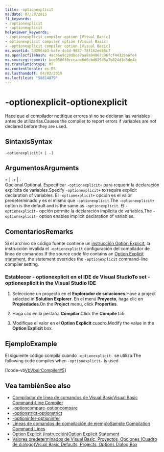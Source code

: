 ```yaml
---
title: -optionexplicit
ms.date: 07/20/2015
f1_keywords:
- /optionexplicit
- -optionexplicit
helpviewer_keywords:
- /optionexplicit compiler option [Visual Basic]
- optionexplicit compiler option [Visual Basic]
- -optionexplicit compiler option [Visual Basic]
ms.assetid: 5d296ab3-bafe-4c4d-9887-78f162ed86c7
ms.openlocfilehash: 4aca6e9c20dbce7aa8a94067c96fcf44329a6fe4
ms.sourcegitcommit: bce0586f0cccaae6d6cbd625d5a7b824d1d3de4b
ms.translationtype: MT
ms.contentlocale: es-ES
ms.lasthandoff: 04/02/2019
ms.locfileid: "58814879"
---
```

# <a name="-optionexplicit"></a><span data-ttu-id="19526-102">-optionexplicit</span><span class="sxs-lookup"><span data-stu-id="19526-102">-optionexplicit</span></span>
<span data-ttu-id="19526-103">Hace que el compilador notifique errores si no se declaran las variables antes de utilizarlas.</span><span class="sxs-lookup"><span data-stu-id="19526-103">Causes the compiler to report errors if variables are not declared before they are used.</span></span>  
  
## <a name="syntax"></a><span data-ttu-id="19526-104">Sintaxis</span><span class="sxs-lookup"><span data-stu-id="19526-104">Syntax</span></span>  
  
```  
-optionexplicit[+ | -]  
```  
  
## <a name="arguments"></a><span data-ttu-id="19526-105">Argumentos</span><span class="sxs-lookup"><span data-stu-id="19526-105">Arguments</span></span>  
 <span data-ttu-id="19526-106">`+` &#124; `-`</span><span class="sxs-lookup"><span data-stu-id="19526-106">`+` &#124; `-`</span></span>  
 <span data-ttu-id="19526-107">Opcional.</span><span class="sxs-lookup"><span data-stu-id="19526-107">Optional.</span></span> <span data-ttu-id="19526-108">Especificar `-optionexplicit+` para requerir la declaración explícita de variables.</span><span class="sxs-lookup"><span data-stu-id="19526-108">Specify `-optionexplicit+` to require explicit declaration of variables.</span></span> <span data-ttu-id="19526-109">El `-optionexplicit+` opción es el valor predeterminado y es el mismo que `-optionexplicit`.</span><span class="sxs-lookup"><span data-stu-id="19526-109">The `-optionexplicit+` option is the default and is the same as `-optionexplicit`.</span></span> <span data-ttu-id="19526-110">El `-optionexplicit-` opción permite la declaración implícita de variables.</span><span class="sxs-lookup"><span data-stu-id="19526-110">The `-optionexplicit-` option enables implicit declaration of variables.</span></span>  
  
## <a name="remarks"></a><span data-ttu-id="19526-111">Comentarios</span><span class="sxs-lookup"><span data-stu-id="19526-111">Remarks</span></span>  
 <span data-ttu-id="19526-112">Si el archivo de código fuente contiene un [instrucción Option Explicit](../../../visual-basic/language-reference/statements/option-explicit-statement.md), la instrucción invalida el `-optionexplicit` configuración del compilador de línea de comandos.</span><span class="sxs-lookup"><span data-stu-id="19526-112">If the source code file contains an [Option Explicit statement](../../../visual-basic/language-reference/statements/option-explicit-statement.md), the statement overrides the `-optionexplicit` command-line compiler setting.</span></span>  
  
### <a name="to-set--optionexplicit-in-the-visual-studio-ide"></a><span data-ttu-id="19526-113">Establecer - optionexplicit en el IDE de Visual Studio</span><span class="sxs-lookup"><span data-stu-id="19526-113">To set -optionexplicit in the Visual Studio IDE</span></span>  
  
1.  <span data-ttu-id="19526-114">Seleccione un proyecto en el **Explorador de soluciones**.</span><span class="sxs-lookup"><span data-stu-id="19526-114">Have a project selected in **Solution Explorer**.</span></span> <span data-ttu-id="19526-115">En el menú **Proyecto**, haga clic en **Propiedades**.</span><span class="sxs-lookup"><span data-stu-id="19526-115">On the **Project** menu, click **Properties**.</span></span>   
  
2.  <span data-ttu-id="19526-116">Haga clic en la pestaña **Compilar**.</span><span class="sxs-lookup"><span data-stu-id="19526-116">Click the **Compile** tab.</span></span>  
  
3.  <span data-ttu-id="19526-117">Modifique el valor en el **Option Explicit** cuadro.</span><span class="sxs-lookup"><span data-stu-id="19526-117">Modify the value in the **Option Explicit** box.</span></span>  
  
## <a name="example"></a><span data-ttu-id="19526-118">Ejemplo</span><span class="sxs-lookup"><span data-stu-id="19526-118">Example</span></span>  
 <span data-ttu-id="19526-119">El siguiente código compila cuando `-optionexplicit-` se utiliza.</span><span class="sxs-lookup"><span data-stu-id="19526-119">The following code compiles when `-optionexplicit-` is used.</span></span>  
  
 [!code-vb[VbVbalrCompiler#5](~/samples/snippets/visualbasic/VS_Snippets_VBCSharp/VbVbalrCompiler/VB/OptionExplicitOff.vb#5)]  
  
## <a name="see-also"></a><span data-ttu-id="19526-120">Vea también</span><span class="sxs-lookup"><span data-stu-id="19526-120">See also</span></span>

- [<span data-ttu-id="19526-121">Compilador de línea de comandos de Visual Basic</span><span class="sxs-lookup"><span data-stu-id="19526-121">Visual Basic Command-Line Compiler</span></span>](../../../visual-basic/reference/command-line-compiler/index.md)
- [<span data-ttu-id="19526-122">-optioncompare</span><span class="sxs-lookup"><span data-stu-id="19526-122">-optioncompare</span></span>](../../../visual-basic/reference/command-line-compiler/optioncompare.md)
- [<span data-ttu-id="19526-123">-optionstrict</span><span class="sxs-lookup"><span data-stu-id="19526-123">-optionstrict</span></span>](../../../visual-basic/reference/command-line-compiler/optionstrict.md)
- [<span data-ttu-id="19526-124">-optioninfer</span><span class="sxs-lookup"><span data-stu-id="19526-124">-optioninfer</span></span>](../../../visual-basic/reference/command-line-compiler/optioninfer.md)
- [<span data-ttu-id="19526-125">Líneas de comandos de compilación de ejemplo</span><span class="sxs-lookup"><span data-stu-id="19526-125">Sample Compilation Command Lines</span></span>](../../../visual-basic/reference/command-line-compiler/sample-compilation-command-lines.md)
- [<span data-ttu-id="19526-126">Option Explicit (instrucción)</span><span class="sxs-lookup"><span data-stu-id="19526-126">Option Explicit Statement</span></span>](../../../visual-basic/language-reference/statements/option-explicit-statement.md)
- [<span data-ttu-id="19526-127">Valores predeterminados de Visual Basic, Proyectos, Opciones (Cuadro de diálogo)</span><span class="sxs-lookup"><span data-stu-id="19526-127">Visual Basic Defaults, Projects, Options Dialog Box</span></span>](/visualstudio/ide/reference/visual-basic-defaults-projects-options-dialog-box)
